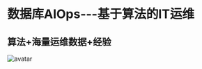 # 数据库AIOps---基于算法的IT运维
## 算法+海量运维数据+经验
![avatar](https://edwinjiang703.github.io/images/AIops_total.png)
